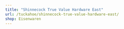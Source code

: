 ```yaml
---
title: "Shinnecock True Value Hardware East"
url: /tuckahoe/shinnecock-true-value-hardware-east/
shop: Eisenwaren
---
```

